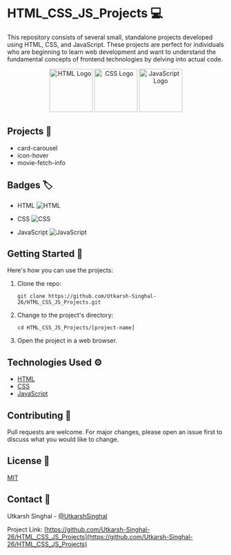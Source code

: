 # HTML_CSS_JS_Projects :computer:

This repository consists of several small, standalone projects developed using HTML, CSS, and JavaScript. These projects are perfect for individuals who are beginning to learn web development and want to understand the fundamental concepts of frontend technologies by delving into actual code.

<p align="center">
  <img src="https://upload.wikimedia.org/wikipedia/commons/thumb/6/61/HTML5_logo_and_wordmark.svg/1024px-HTML5_logo_and_wordmark.svg.png" width="100" alt="HTML Logo">
  <img src="https://upload.wikimedia.org/wikipedia/commons/thumb/d/d5/CSS3_logo_and_wordmark.svg/1280px-CSS3_logo_and_wordmark.svg.png" width="100" alt="CSS Logo">
  <img src="https://upload.wikimedia.org/wikipedia/commons/thumb/6/6a/JavaScript-logo.png/600px-JavaScript-logo.png" width="100" alt="JavaScript Logo">
</p>

## Projects :file_folder:

- card-carousel
- icon-hover
- movie-fetch-info

## Badges :label:

- HTML
  ![HTML](https://img.shields.io/badge/-HTML5-E34F26?logo=html5&logoColor=white)

- CSS
  ![CSS](https://img.shields.io/badge/-CSS3-1572B6?logo=css3&logoColor=white)

- JavaScript
  ![JavaScript](https://img.shields.io/badge/-JavaScript-F7DF1E?logo=javascript&logoColor=black)

## Getting Started :rocket:

Here's how you can use the projects:

1. Clone the repo:
    ```
    git clone https://github.com/Utkarsh-Singhal-26/HTML_CSS_JS_Projects.git
    ```
2. Change to the project's directory:
    ```
    cd HTML_CSS_JS_Projects/[project-name]
    ```
3. Open the project in a web browser.

## Technologies Used :gear:

- [HTML](https://developer.mozilla.org/en-US/docs/Web/HTML)
- [CSS](https://developer.mozilla.org/en-US/docs/Web/CSS)
- [JavaScript](https://www.javascript.com/)

## Contributing :handshake:

Pull requests are welcome. For major changes, please open an issue first to discuss what you would like to change.

## License :scroll:

[MIT](https://choosealicense.com/licenses/mit/)

## Contact :e-mail:

Utkarsh Singhal - [@UtkarshSinghal](https://github.com/Utkarsh-Singhal-26)

Project Link: [https://github.com/Utkarsh-Singhal-26/HTML_CSS_JS_Projects](https://github.com/Utkarsh-Singhal-26/HTML_CSS_JS_Projects)
